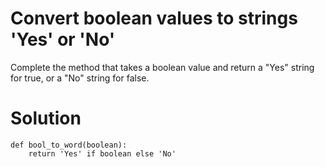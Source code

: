 # Convert boolean values to strings 'Yes' or 'No'

Complete the method that takes a boolean value and return a "Yes" string for true, or a "No" string for false.

# Solution
```
def bool_to_word(boolean):
    return 'Yes' if boolean else 'No'
```